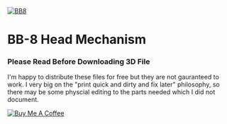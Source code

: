 
[![BB8](https://i.imgur.com/t4rxYdp.jpg)](https://youtu.be/nT4wVtMqTxI)
# BB-8 Head Mechanism
### Please Read Before Downloading 3D File

I'm happy to distribute these files for free but they are not gauranteed to work.  I very big on the "print quick and dirty and fix later" philosophy, so there may be some physcial editing to the parts needed which I did not document.


<a href="https://www.buymeacoffee.com/WjRBDa3dZ" target="_blank"><img src="https://www.buymeacoffee.com/assets/img/custom_images/orange_img.png" alt="Buy Me A Coffee" style="height: auto !important;width: auto !important;" ></a>

